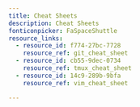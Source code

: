 ```yaml
---
title: Cheat Sheets
description: Cheat Sheets
fonticonpicker: FaSpaceShuttle
resource_links:
  - resource_id: f774-27bc-7728
    resource_ref: git_cheat_sheet
  - resource_id: cb55-9dec-0734
    resource_ref: tmux_cheat_sheet
  - resource_id: 14c9-289b-9bfa
    resource_ref: vim_cheat_sheet

---
```






